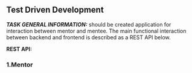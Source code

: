 Test Driven Development
-----------------------
***TASK GENERAL INFORMATION:*** should be created application for interaction between mentor and mentee. The main functional interaction between backend and frontend is described as a REST API below.

**REST API:**

### 1.Mentor

